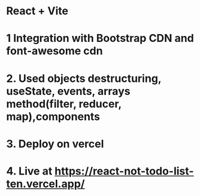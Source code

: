 # React + Vite


# 1 Integration with Bootstrap CDN and font-awesome  cdn
# 2. Used objects destructuring, useState, events, arrays method(filter, reducer, map),components 
# 3. Deploy on vercel
# 4. Live at https://react-not-todo-list-ten.vercel.app/
